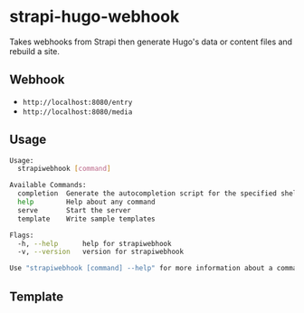 # strapi-hugo-webhook

Takes webhooks from Strapi then generate Hugo's data or content files and rebuild a site.

## Webhook

- `http://localhost:8080/entry`
- `http://localhost:8080/media`

## Usage

```bash
Usage:
  strapiwebhook [command]

Available Commands:
  completion  Generate the autocompletion script for the specified shell
  help        Help about any command
  serve       Start the server
  template    Write sample templates

Flags:
  -h, --help      help for strapiwebhook
  -v, --version   version for strapiwebhook

Use "strapiwebhook [command] --help" for more information about a command.
```

## Template

